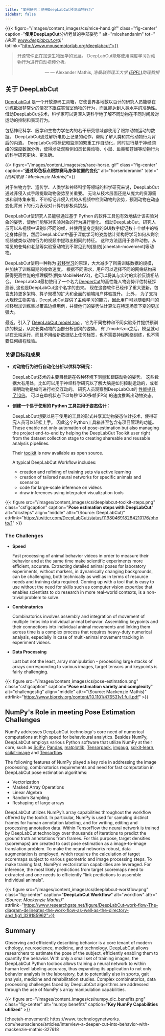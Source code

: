 ```yaml
---
title: "案例研究：使用DeepLabCut预测动物行为"
sidebar: false
---
```


{{{< figsrc="/images/content_images/cs/mice-hand.gif" class="fig-center" caption="**使用DeepLapCut**分析老鼠的手部姿势</strong> " alt="micehandanim" tot="*(来源: www.deeplabcut.org)*" totlink="http://www.mousemotorlab.org/deeplabcut">}}

<blockquote cite="https://news.harvard.edu/gazette/story/newsplus/harvard-researchers-awarded-czi-open-source-award/">
    <p>开源软件正在加速生物医学的发展。 DeepLabCut能够使用深度学习对动物行为进行自动视频分析。</p>
    <footer align="right">— — Alexander Mathis, <cite>洛桑联邦理工大学 <a href="https://www.epfl.ch/en/">(EPFL)</a>助理教授</cite></footer>
</blockquote>

## 关于 DeepLabCut

[DeepLabCut](https://github.com/DeepLabCut/DeepLabCut) 是一个开放源码工具箱，它使世界各地数以百计的研究人员能够在训练数据非常少的情况下跟踪实验室动物的行为，而且能达到人类水平的准确性。 借助DeepLabCut技术，科学家可以更深入更科学地了解不同动物在不同时间段对运动的控制和表现行为。

包括神经科学、医学和生物力学在内的若干研究领域都使用了跟踪动物运动的数据。 DeepLabCut通过解析电影上记录的动作，帮助了解人类和其他动物行为背后的内涵。 DeepLabCut将标记和监测的繁重工作自动化，同时进行基于神经网络的深度数据分析，使得涉及观察例如灵长类动物、小鼠、鱼类和苍蝇等动物行为的科学研究更快、更准确。

{{< figsrc="/images/content_images/cs/race-horse. gif" class="fig-center" caption="**通过彩色标点跟踪赛马身体位置的变化**" alt="horserideranim" totel="*(资料来源：Mackenzie Mathis)*">}}

对于生物力学、遗传学、人类学和神经科学等领域的科学研究来说，DeepLabCut通过非侵入式手段提取动物姿势至关重要。 无论从技术层面还是从庞大的资源需求和训练集来看，不带标记非侵入式的从视频中检测动物的姿势，预测动物在动态变化背景下的行为表现对计算机都极具挑战。

DeepLabCut使研究人员能够通过基于 Python 的软件工具包有效地估计该实验对象的姿势，使他们能够对实验对象的行为进行量化。  借助DeepLabCut，研究人员可以从视频中识别出不同的帧，并使用量身定制的GUI数字标记数十个帧中的特定身体部位，然后DeepLabCut中基于深度学习的姿势估计架构将学习如何从剩余视频或类似动物行为的视频中提取出相同的特征。 这种方法适用于各种动物，从常见的苍蝇和老鼠等实验室动物到不常见到的[猎豹][cheetah-movement]等动物。

DeepLabCut使用一种称为 [转移学习](https://arxiv.org/pdf/1909.11229)的原理，大大减少了所需训练数据的规模，并加快了训练周期的收敛速度。  根据不同需求，用户可以选择不同的网络结构来获得更高性能的推理模型(例如MobileNetV2)，也可以将其与实时的实验反馈相结合。 DeepLabCut最初使用了一个名为[DeeperCut](https://arxiv.org/abs/1605.03170)的高性能人物姿势评估特征探测器, 这也是DeepLabCut这个名字的由来。 现在这套软件已经作了重大更新，包含支持更多架构、算子规模的扩大和全面的前端用户体验提升。 此外， 为了支持大规模生物实验，DeepLabCut提供了主动学习的能力，因此用户可以随着时间的推移增加训练集以覆盖边缘用例，并使他们的姿势估计算法在特定场景下变的更加强大。

最近，引入了 [DeepLabCut model zoo](http://www.mousemotorlab.org/dlc-modelzoo) ，它为不同物种和不同实验条件提供预训练的模型，从灵长类动物的面部分析到狗的姿势。 有了modelzoo之后，模型就可以在云端运行，而且不用给新数据贴上任何标签，也不需要神经网络训练，也不需要任何编程经验。

### 关键目标和成果

* **对动物行为进行自动化分析以供科学研究：**

  DeepLabCut技术的主要目标是在各种环境下测量和跟踪动物的姿势。 这些数据大有用处，比如可以用于神经科学研究以了解大脑是如何控制运动的，或者阐明动物是如何进行社交互动的。 研究人员观察到DeepLabCut的 [性能提升了10倍](https://www.biorxiv.org/content/10.1101/457242v1)。 可以在单机状态下以每秒1200多帧(FPS) 的速度推断出动物姿态。

* **创建一个易于使用的 Python 工具包用于姿态估计：**

  DeepLabCut想要以易于使用的工具的形式共享其动物姿态估计技术，使得研究人员可以轻松上手。 因此这个Python工具箱甚至包含有项目管理的功能。 These enable not only automation of pose-estimation but also managing the project end-to-end by helping the DeepLabCut Toolkit user right from the dataset collection stage to creating shareable and reusable analysis pipelines.

  Their [toolkit][DLCToolkit] is now available as open source.

  A typical DeepLabCut Workflow includes:

  - creation and refining of training sets via active learning
  - creation of tailored neural networks for specific animals and scenarios
  - code for large-scale inference on videos
  - draw inferences using integrated visualization tools

{{< figure src="/images/content_images/cs/deeplabcut-toolkit-steps.png" class="csfigcaption" caption="**Pose estimation steps with DeepLabCut**" alt="dlcsteps" align="middle" attr="(Source: DeepLabCut)" attrlink="https://twitter.com/DeepLabCut/status/1198046918284210176/photo/1" >}}

### The Challenges

* **Speed**

    Fast processing of animal behavior videos in order to measure their behavior and at the same time make scientific experiments more efficient, accurate. Extracting detailed animal poses for laboratory experiments, without markers, in dynamically changing backgrounds, can be challenging, both technically as well as in terms of resource needs and training data required. Coming up with a tool that is easy to use without the need for skills such as computer vision expertise that enables scientists to do research in more real-world contexts, is a non-trivial problem to solve.

* **Combinatorics**

    Combinatorics involves assembly and integration of movement of multiple limbs into individual animal behavior. Assembling keypoints and their connections into individual animal movements and linking them across time is a complex process that requires heavy-duty numerical analysis, especially in case of multi-animal movement tracking in experiment videos.

* **Data Processing**

    Last but not the least, array manipulation - processing large stacks of arrays corresponding to various images, target tensors and keypoints is fairly challenging.

{{< figure src="/images/content_images/cs/pose-estimation.png" class="csfigcaption" caption="**Pose estimation variety and complexity**" alt="challengesfig" align="middle" attr="(Source: Mackenzie Mathis)" attrlink="https://www.biorxiv.org/content/10.1101/476531v1.full.pdf" >}}

## NumPy's Role in meeting Pose Estimation Challenges

NumPy addresses DeepLabCut technology's core need of numerical computations at high speed for behavioural analytics.  Besides NumPy, DeepLabCut employs various Python software that utilize NumPy at their core, such as [SciPy](https://www.scipy.org), [Pandas](https://pandas.pydata.org), [matplotlib](https://matplotlib.org), [Tensorpack](https://github.com/tensorpack/tensorpack), [imgaug](https://github.com/aleju/imgaug), [scikit-learn](https://scikit-learn.org/stable/), [scikit-image](https://scikit-image.org) and [Tensorflow](https://www.tensorflow.org).

The following features of NumPy played a key role in addressing the image processing, combinatorics requirements and need for fast computation in DeepLabCut pose estimation algorithms:

* Vectorization
* Masked Array Operations
* Linear Algebra
* Random Sampling
* Reshaping of large arrays

DeepLabCut utilizes NumPy’s array capabilities throughout the workflow offered by the toolkit. In particular, NumPy is used for sampling distinct frames for human annotation labeling, and for writing, editing and processing annotation data.  Within TensorFlow the neural network is trained by DeepLabCut technology over thousands of iterations to predict the ground truth annotations from frames. For this purpose, target densities (scoremaps) are created to cast pose estimation as a image-to-image translation problem. To make the neural networks robust, data augmentation is employed, which requires the calculation of target scoremaps subject to various geometric and image processing steps. To make training fast, NumPy’s vectorization capabilities are leveraged. For inference, the most likely predictions from target scoremaps need to extracted and one needs to efficiently “link predictions to assemble individual animals”.

{{< figure src="/images/content_images/cs/deeplabcut-workflow.png" class="fig-center" caption="**DeepLabCut Workflow**" alt="workflow" attr="*(Source: Mackenzie Mathis)*" attrlink="https://www.researchgate.net/figure/DeepLabCut-work-flow-The-diagram-delineates-the-work-flow-as-well-as-the-directory-and_fig1_329185962">}}

## Summary

Observing and efficiently describing behavior is a core tenant of modern ethology, neuroscience, medicine, and technology. [DeepLabCut](http://orga.cvss.cc/wp-content/uploads/2019/05/NathMathis2019.pdf) allows researchers to estimate the pose of the subject, efficiently enabling them to quantify the behavior. With only a small set of training images, the DeepLabCut Python toolbox allows training a neural network to within human level labeling accuracy, thus expanding its application to not only behavior analysis in the laboratory, but to potentially also in sports, gait analysis, medicine and rehabilitation studies. Complex combinatorics, data processing challenges faced by DeepLabCut algorithms are addressed through the use of NumPy's array manipulation capabilities.

{{< figure src="/images/content_images/cs/numpy_dlc_benefits.png" class="fig-center" alt="numpy benefits" caption="**Key NumPy Capabilities utilized**" >}}

[cheetah-movement]: https://www. technologynetworks. com/neuroscience/articles/interview-a-deeper-cut-into-behavior-with-mackenzie-mathis-327618

[DLCToolkit]: https://github.com/DeepLabCut/DeepLabCut
